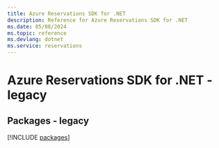 ```yaml
---
title: Azure Reservations SDK for .NET
description: Reference for Azure Reservations SDK for .NET
ms.date: 05/08/2024
ms.topic: reference
ms.devlang: dotnet
ms.service: reservations
---
```

# Azure Reservations SDK for .NET - legacy
## Packages - legacy
[!INCLUDE [packages](reservations-index.md)]